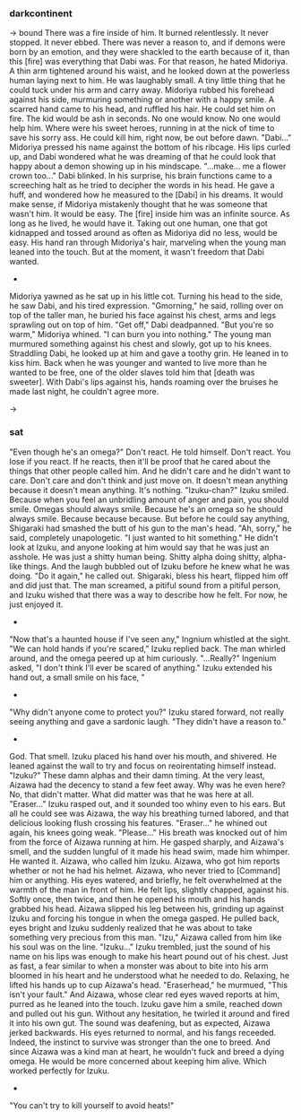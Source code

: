 ### darkcontinent

-> bound
There was a fire inside of him. It burned relentlessly. It never stopped. It never ebbed. There was never a reason to, and if demons were born by an emotion, and they were shackled to the earth because of it, than this [fire] was everything that Dabi was.
For that reason, he hated Midoriya.
A thin arm tightened around his waist, and he looked down at the powerless human laying next to him. He was laughably small. A tiny little thing that he could tuck under his arm and carry away.
Midoriya rubbed his forehead against his side, murmuring something or another with a happy smile.
A scarred hand came to his head, and ruffled his hair. He could set him on fire. The kid would be ash in seconds. No one would know. No one would help him. Where were his sweet heroes, running in at the nick of time to save his sorry ass. He could kill him, right now, be out before dawn.
"Dabi..." Midoriya pressed his name against the bottom of his ribcage. His lips curled up, and Dabi wondered what he was dreaming of that he could look that happy about a demon showing up in his mindscape. "...make... me a flower crown too..."
Dabi blinked. In his surprise, his brain functions came to a screeching halt as he tried to decipher the words in his head. He gave a huff, and wondered how he measured to the [Dabi] in his dreams. It would make sense, if Midoriya mistakenly thought that he was someone that wasn't him.
It would be easy. The [fire] inside him was an infinite source. As long as he lived, he would have it. Taking out one human, one that got kidnapped and tossed around as often as Midoriya did no less, would be easy. 
His hand ran through Midoriya's hair, marveling when the young man leaned into the touch.
But at the moment, it wasn't freedom that Dabi wanted. 

-

Midoriya yawned as he sat up in his little cot. Turning his head to the side, he saw Dabi, and his tired expression.
"Gmorning," he said, rolling over on top of the taller man, he buried his face against his chest, arms and legs sprawling out on top of him.
"Get off," Dabi deadpanned.
"But you're so warm," Midoriya whined.
"I can burn you into nothing."
The young man murmured something against his chest and slowly, got up to his knees. Straddling Dabi, he looked up at him and gave a toothy grin. He leaned in to kiss him.
Back when he was younger and wanted to live more than he wanted to be free, one of the older slaves told him that [death was sweeter]. 
With Dabi's lips against his, hands roaming over the bruises he made last night, he couldn't agree more.


-> 

### sat

"Even though he's an omega?"
Don't react. He told himself. Don't react. You lose if you react. If he reacts, then it'll be proof that he cared about the things that other people called him. And he didn't care and he didn't want to care. Don't care and don't think and just move on. It doesn't mean anything because it doesn't mean anything. It's nothing.
"Izuku-chan?"
Izuku smiled. Because when you feel an unbridling amount of anger and pain, you should smile. Omegas should always smile. Because he's an omega so he should always smile. Because because because.
But before he could say anything, Shigaraki had smashed the butt of his gun to the man's head.
"Ah, sorry," he said, completely unapologetic. "I just wanted to hit something."
He didn't look at Izuku, and anyone looking at him would say that he was just an asshole. He was just a shitty human being. Shitty alpha doing shitty, alpha-like things.
And the laugh bubbled out of Izuku before he knew what he was doing.
"Do it again," he called out. 
Shigaraki, bless his heart, flipped him off and did just that. The man screamed, a pitiful sound from a pitiful person, and Izuku wished that there was a way to describe how he felt. 
For now, he just enjoyed it.

-

"Now that's a haunted house if I've seen any," Ingnium whistled at the sight.
"We can hold hands if you're scared," Izuku replied back.
The man whirled around, and the omega peered up at him curiously.
"...Really?" Ingenium asked, "I don't think I'll ever be scared of anything."
Izuku extended his hand out, a small smile on his face, "

-

"Why didn't anyone come to protect you?"
Izuku stared forward, not really seeing anything and gave a sardonic laugh. "They didn't have a reason to."

-

God. That smell. Izuku placed his hand over his mouth, and shivered. He leaned against the wall to try and focus on reoirentating himself instead. 
"Izuku?"
These damn alphas and their damn timing. 
At the very least, Aizawa had the decency to stand a few feet away. Why was he even here? No, that didn't matter. What did matter was that he was here at all. 
"Eraser..." Izuku rasped out, and it sounded too whiny even to his ears. But all he could see was Aizawa, the way his breathing turned labored, and that delicious looking flush crossing his features. "Eraser..." he whined out again, his knees going weak. "Please..."
His breath was knocked out of him from the force of Aizawa running at him. He gasped sharply, and Aizawa's smell, and the sudden lungful of it made his head swim, made him whimper. He wanted it. 
Aizawa, who called him Izuku. Aizawa, who got him reports whether or not he had his helmet. Aizawa, who never tried to [Command] him or anything.
His eyes watered, and briefly, he felt overwhelmed at the warmth of the man in front of him. He felt lips, slightly chapped, against his. Softly once, then twice, and then he opened his mouth and his hands grabbed his head. Aizawa slipped his leg between his, grinding up against Izuku and forcing his tongue in when the omega gasped. 
He pulled back, eyes bright and Izuku suddenly realized that he was about to take something very precious from this man. 
"Izu," Aizawa called from him like his soul was on the line. "Izuku..."
Izuku trembled, just the sound of his name on his lips was enough to make his heart pound out of his chest. Just as fast, a fear similar to when a monster was about to bite into his arm bloomed in his heart and he understood what he needed to do.
Relaxing, he lifted his hands up to cup Aizawa's head.
"Eraserhead," he murmued, "This isn't your fault."
And Aizawa, whose clear red eyes waved reports at him, purred as he leaned into the touch. Izuku gave him a smile, reached down and pulled out his gun. Without any hesitation, he twirled it around and fired it into his own gut.
The sound was deafening, but as expected, Aizawa jerked backwards. His eyes returned to normal, and his fangs receeded.
Indeed, the instinct to survive was stronger than the one to breed. And since Aizawa was a kind man at heart, he wouldn't fuck and breed a dying omega. He would be more concerned about keeping him alive.
Which worked perfectly for Izuku.

-

"You can't try to kill yourself to avoid heats!"

